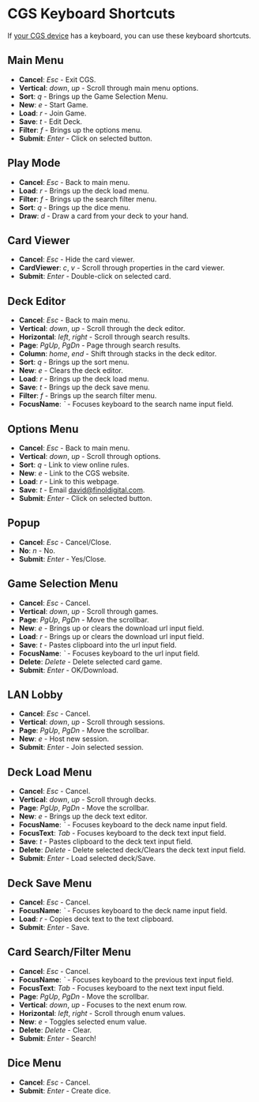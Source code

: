 # CGS Keyboard Shortcuts
If [your CGS device](index.md#play-anywhere) has a keyboard, you can use these keyboard shortcuts.

## Main Menu
- **Cancel**: *Esc* - Exit CGS.
- **Vertical**: *down*, *up* - Scroll through main menu options.
- **Sort**: *q* - Brings up the Game Selection Menu.
- **New**: *e* - Start Game.
- **Load**: *r* - Join Game.
- **Save**: *t* - Edit Deck.
- **Filter**: *f* - Brings up the options menu.
- **Submit**: *Enter* - Click on selected button.

## Play Mode
- **Cancel**: *Esc* - Back to main menu.
- **Load**: *r* - Brings up the deck load menu.
- **Filter**: *f* - Brings up the search filter menu.
- **Sort**: *q* - Brings up the dice menu.
- **Draw**: *d* - Draw a card from your deck to your hand.

## Card Viewer
- **Cancel**: *Esc* - Hide the card viewer.
- **CardViewer**: *c*, *v* - Scroll through properties in the card viewer.
- **Submit**: *Enter* - Double-click on selected card.

## Deck Editor
- **Cancel**: *Esc* - Back to main menu.
- **Vertical**: *down*, *up* - Scroll through the deck editor.
- **Horizontal**: *left*, *right* - Scroll through search results.
- **Page**: *PgUp*, *PgDn* - Page through search results.
- **Column**: *home*, *end* - Shift through stacks in the deck editor.
- **Sort**: *q* - Brings up the sort menu.
- **New**: *e* - Clears the deck editor.
- **Load**: *r* - Brings up the deck load menu.
- **Save**: *t* - Brings up the deck save menu.
- **Filter**: *f* - Brings up the search filter menu.
- **FocusName**: *\`* - Focuses keyboard to the search name input field.

## Options Menu
- **Cancel**: *Esc* - Back to main menu.
- **Vertical**: *down*, *up* - Scroll through options.
- **Sort**: *q* - Link to view online rules.
- **New**: *e* - Link to the CGS website.
- **Load**: *r* - Link to this webpage.
- **Save**: *t* - Email <david@finoldigital.com>.
- **Submit**: *Enter* - Click on selected button.

## Popup
- **Cancel**: *Esc* - Cancel/Close.
- **No**: *n* - No.
- **Submit**: *Enter* - Yes/Close.

## Game Selection Menu
- **Cancel**: *Esc* - Cancel.
- **Vertical**: *down*, *up* - Scroll through games.
- **Page**: *PgUp*, *PgDn* - Move the scrollbar.
- **New**: *e* - Brings up or clears the download url input field.
- **Load**: *r* - Brings up or clears the download url input field.
- **Save**: *t* - Pastes clipboard into the url input field.
- **FocusName**: *\`* - Focuses keyboard to the url input field.
- **Delete**: *Delete* - Delete selected card game.
- **Submit**: *Enter* - OK/Download.

## LAN Lobby
- **Cancel**: *Esc* - Cancel.
- **Vertical**: *down*, *up* - Scroll through sessions.
- **Page**: *PgUp*, *PgDn* - Move the scrollbar.
- **New**: *e* - Host new session.
- **Submit**: *Enter* - Join selected session.

## Deck Load Menu
- **Cancel**: *Esc* - Cancel.
- **Vertical**: *down*, *up* - Scroll through decks.
- **Page**: *PgUp*, *PgDn* - Move the scrollbar.
- **New**: *e* - Brings up the deck text editor.
- **FocusName**: *\`* - Focuses keyboard to the deck name input field.
- **FocusText**: *Tab* - Focuses keyboard to the deck text input field.
- **Save**: *t* - Pastes clipboard to the deck text input field.
- **Delete**: *Delete* - Delete selected deck/Clears the deck text input field.
- **Submit**: *Enter* - Load selected deck/Save.

## Deck Save Menu
- **Cancel**: *Esc* - Cancel.
- **FocusName**: *\`* - Focuses keyboard to the deck name input field.
- **Load**: *r* - Copies deck text to the text clipboard.
- **Submit**: *Enter* - Save.

## Card Search/Filter Menu
- **Cancel**: *Esc* - Cancel.
- **FocusName**: *\`* - Focuses keyboard to the previous text input field.
- **FocusText**: *Tab* - Focuses keyboard to the next text input field.
- **Page**: *PgUp*, *PgDn* - Move the scrollbar.
- **Vertical**: *down*, *up* - Focuses to the next enum row.
- **Horizontal**: *left*, *right* - Scroll through enum values.
- **New**: *e* - Toggles selected enum value.
- **Delete**: *Delete* - Clear.
- **Submit**: *Enter* - Search!

## Dice Menu
- **Cancel**: *Esc* - Cancel.
- **Submit**: *Enter* - Create dice.
